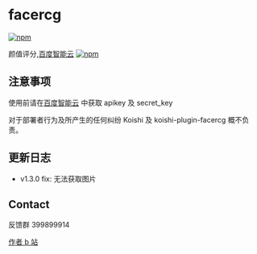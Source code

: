# facercg

[![npm](https://img.shields.io/npm/v/koishi-plugin-facercg?style=flat-square)](https://www.npmjs.com/package/koishi-plugin-facercg)

颜值评分,[百度智能云](https://console.bce.baidu.com/ai/#/ai/face/overview/index)
[![npm](https://img.shields.io/npm/v/koishi-plugin-facercg?style=flat-square)](https://www.npmjs.com/package/koishi-plugin-facercg)

## 注意事项

使用前请在[百度智能云](https://console.bce.baidu.com/ai/#/ai/face/overview/index) 中获取 apikey 及 secret_key

对于部署者行为及所产生的任何纠纷
Koishi 及 koishi-plugin-facercg 概不负责。

## 更新日志

- v1.3.0
  fix: 无法获取图片

## Contact

反馈群 399899914

[作者 b 站](https://space.bilibili.com/225995995)
